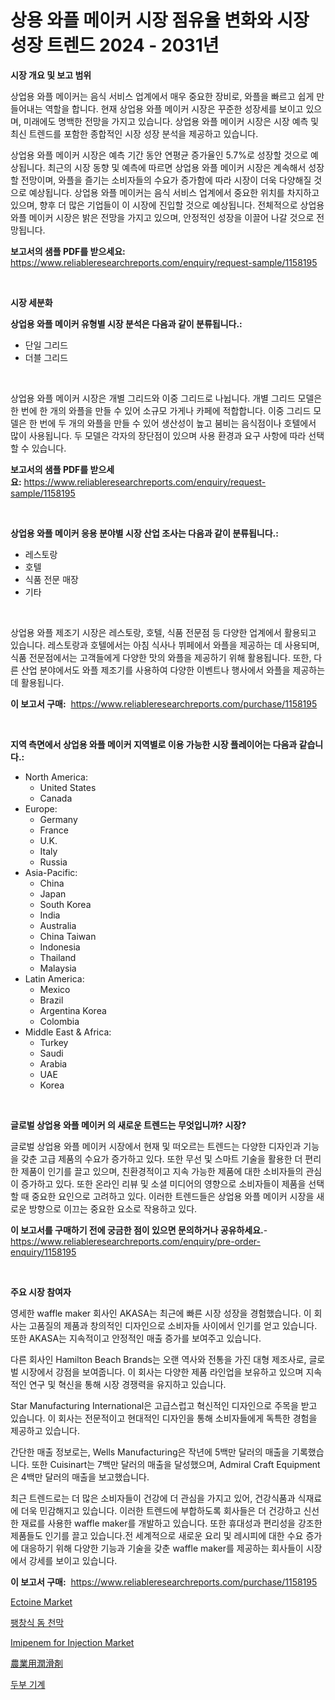 <p><h1>상용 와플 메이커 시장 점유율 변화와 시장 성장 트렌드 2024 - 2031년</h1></p><p><strong>시장 개요 및 보고 범위</strong></p>
<p><p>상업용 와플 메이커는 음식 서비스 업계에서 매우 중요한 장비로, 와플을 빠르고 쉽게 만들어내는 역할을 합니다. 현재 상업용 와플 메이커 시장은 꾸준한 성장세를 보이고 있으며, 미래에도 명백한 전망을 가지고 있습니다. 상업용 와플 메이커 시장은 시장 예측 및 최신 트렌드를 포함한 종합적인 시장 성장 분석을 제공하고 있습니다. </p><p>상업용 와플 메이커 시장은 예측 기간 동안 연평균 증가율인 5.7%로 성장할 것으로 예상됩니다. 최근의 시장 동향 및 예측에 따르면 상업용 와플 메이커 시장은 계속해서 성장할 전망이며, 와플을 즐기는 소비자들의 수요가 증가함에 따라 시장이 더욱 다양해질 것으로 예상됩니다. 상업용 와플 메이커는 음식 서비스 업계에서 중요한 위치를 차지하고 있으며, 향후 더 많은 기업들이 이 시장에 진입할 것으로 예상됩니다. 전체적으로 상업용 와플 메이커 시장은 밝은 전망을 가지고 있으며, 안정적인 성장을 이끌어 나갈 것으로 전망됩니다.</p></p>
<p><strong>보고서의 샘플 PDF를 받으세요:</strong> <a href="https://www.reliableresearchreports.com/enquiry/request-sample/1158195">https://www.reliableresearchreports.com/enquiry/request-sample/1158195</a></p>
<p>&nbsp;</p>
<p><strong>시장 세분화</strong></p>
<p><strong>상업용 와플 메이커 유형별 시장 분석은 다음과 같이 분류됩니다.:</strong></p>
<p><ul><li>단일 그리드</li><li>더블 그리드</li></ul></p>
<p>&nbsp;</p>
<p><p>상업용 와플 메이커 시장은 개별 그리드와 이중 그리드로 나뉩니다. 개별 그리드 모델은 한 번에 한 개의 와플을 만들 수 있어 소규모 가게나 카페에 적합합니다. 이중 그리드 모델은 한 번에 두 개의 와플을 만들 수 있어 생산성이 높고 붐비는 음식점이나 호텔에서 많이 사용됩니다. 두 모델은 각자의 장단점이 있으며 사용 환경과 요구 사항에 따라 선택할 수 있습니다.</p></p>
<p><strong>보고서의 샘플 PDF를 받으세요:</strong>&nbsp;<a href="https://www.reliableresearchreports.com/enquiry/request-sample/1158195">https://www.reliableresearchreports.com/enquiry/request-sample/1158195</a></p>
<p>&nbsp;</p>
<p><strong> 상업용 와플 메이커 응용 분야별 시장 산업 조사는 다음과 같이 분류됩니다.:</strong></p>
<p><ul><li>레스토랑</li><li>호텔</li><li>식품 전문 매장</li><li>기타</li></ul></p>
<p>&nbsp;</p>
<p><p>상업용 와플 제조기 시장은 레스토랑, 호텔, 식품 전문점 등 다양한 업계에서 활용되고 있습니다. 레스토랑과 호텔에서는 아침 식사나 뷔페에서 와플을 제공하는 데 사용되며, 식품 전문점에서는 고객들에게 다양한 맛의 와플을 제공하기 위해 활용됩니다. 또한, 다른 산업 분야에서도 와플 제조기를 사용하여 다양한 이벤트나 행사에서 와플을 제공하는 데 활용됩니다.</p></p>
<p><strong>이 보고서 구매:</strong>&nbsp; <a href="https://www.reliableresearchreports.com/purchase/1158195">https://www.reliableresearchreports.com/purchase/1158195</a></p>
<p>&nbsp;</p>
<p><strong>지역 측면에서 상업용 와플 메이커 지역별로 이용 가능한 시장 플레이어는 다음과 같습니다.:</strong></p>
<p><ul>
    <li>
        North America:
        <ul>
            <li>United States</li>
            <li>Canada</li>
        </ul>
    </li>
    <li>
        Europe:
        <ul>
            <li>Germany</li>
            <li>France</li>
            <li>U.K.</li>
            <li>Italy</li>
            <li>Russia</li>
        </ul>
    </li>
    <li>
        Asia-Pacific:
        <ul>
            <li>China</li>
            <li>Japan</li>
            <li>South Korea</li>
            <li>India</li>
            <li>Australia</li>
            <li>China Taiwan</li>
            <li>Indonesia</li>
            <li>Thailand</li>
            <li>Malaysia</li>
        </ul>
    </li>
    <li>
        Latin America:
        <ul>
            <li>Mexico</li>
            <li>Brazil</li>
            <li>Argentina Korea</li>
            <li>Colombia</li>
        </ul>
    </li>
    <li>
        Middle East & Africa:
        <ul>
            <li>Turkey</li>
            <li>Saudi</li>
            <li>Arabia</li>
            <li>UAE</li>
            <li>Korea</li>
        </ul>
    </li>
    </ul></p>
<p>&nbsp;</p>
<p><strong>글로벌 상업용 와플 메이커 의 새로운 트렌드는 무엇입니까? 시장?</strong></p>
<p><p>글로벌 상업용 와플 메이커 시장에서 현재 및 떠오르는 트렌드는 다양한 디자인과 기능을 갖춘 고급 제품의 수요가 증가하고 있다. 또한 무선 및 스마트 기술을 활용한 더 편리한 제품이 인기를 끌고 있으며, 친환경적이고 지속 가능한 제품에 대한 소비자들의 관심이 증가하고 있다. 또한 온라인 리뷰 및 소셜 미디어의 영향으로 소비자들이 제품을 선택할 때 중요한 요인으로 고려하고 있다. 이러한 트렌드들은 상업용 와플 메이커 시장을 새로운 방향으로 이끄는 중요한 요소로 작용하고 있다.</p></p>
<p><strong>이 보고서를 구매하기 전에 궁금한 점이 있으면 문의하거나 공유하세요.</strong>- <a href="https://www.reliableresearchreports.com/enquiry/pre-order-enquiry/1158195">https://www.reliableresearchreports.com/enquiry/pre-order-enquiry/1158195</a></p>
<p>&nbsp;</p>
<p><strong>주요 시장 참여자</strong></p>
<p><p>영세한 waffle maker 회사인 AKASA는 최근에 빠른 시장 성장을 경험했습니다. 이 회사는 고품질의 제품과 창의적인 디자인으로 소비자들 사이에서 인기를 얻고 있습니다. 또한 AKASA는 지속적이고 안정적인 매출 증가를 보여주고 있습니다.</p><p>다른 회사인 Hamilton Beach Brands는 오랜 역사와 전통을 가진 대형 제조사로, 글로벌 시장에서 강점을 보여줍니다. 이 회사는 다양한 제품 라인업을 보유하고 있으며 지속적인 연구 및 혁신을 통해 시장 경쟁력을 유지하고 있습니다.</p><p>Star Manufacturing International은 고급스럽고 혁신적인 디자인으로 주목을 받고 있습니다. 이 회사는 전문적이고 현대적인 디자인을 통해 소비자들에게 독특한 경험을 제공하고 있습니다.</p><p>간단한 매출 정보로는, Wells Manufacturing은 작년에 5백만 달러의 매출을 기록했습니다. 또한 Cuisinart는 7백만 달러의 매출을 달성했으며, Admiral Craft Equipment은 4백만 달러의 매출을 보고했습니다.</p><p>최근 트렌드로는 더 많은 소비자들이 건강에 더 관심을 가지고 있어, 건강식품과 식재료에 더욱 민감해지고 있습니다. 이러한 트렌드에 부합하도록 회사들은 더 건강하고 신선한 재료를 사용한 waffle maker를 개발하고 있습니다. 또한 휴대성과 편리성을 강조한 제품들도 인기를 끌고 있습니다.전 세계적으로 새로운 요리 및 레시피에 대한 수요 증가에 대응하기 위해 다양한 기능과 기술을 갖춘 waffle maker를 제공하는 회사들이 시장에서 강세를 보이고 있습니다.</p></p>
<p><strong>이 보고서 구매:</strong>&nbsp;&nbsp;<a href="https://www.reliableresearchreports.com/purchase/1158195">https://www.reliableresearchreports.com/purchase/1158195</a></p>
<p><p><a href="https://github.com/abdelrhmankishk22/Market-Research-Report-List-3/blob/main/ectoine-market.md">Ectoine Market</a></p><p><a href="https://github.com/akzkkws047661437/Market-Research-Report-List-1/blob/main/5020759191200.md">팽창식 돔 천막</a></p><p><a href="https://valiant-lunge-8fe.notion.site/Imipenem-for-Injection-Market-Size-Share-Trends-Analysis-Report-By-Material-By-Type-By-End-user-3b6d6fbc6ca44e1dacf9545425bf1b6c">Imipenem for Injection Market</a></p><p><a href="https://github.com/lrlmopnhwd79300/Market-Research-Report-List-1/blob/main/8057627191356.md">農業用潤滑剤</a></p><p><a href="https://github.com/vsckjg50460/Market-Research-Report-List-1/blob/main/3797477191201.md">두부 기계</a></p></p>

